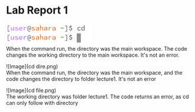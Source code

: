 # Lab Report 1
  ![Image](cd.png)  
  When the command run, the directory was the main workspace. The code changes the working directory to the main workspace. It's not an error. 
  
  ![Image](cd dire.png)  
  When the command run, the directory was the main workspace, and the code changes the directory to folder lecture1. It's not an error
  
  ![Image](cd file.png)  
  The working directory was folder lecture1. The code returns an error, as cd can only follow with directory
  
